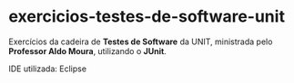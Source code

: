 # exercicios-testes-de-software-unit
 Exercícios da cadeira de **Testes de Software** da UNIT, ministrada pelo **Professor Aldo Moura**, utilizando o **JUnit**.
 
 IDE utilizada: Eclipse
